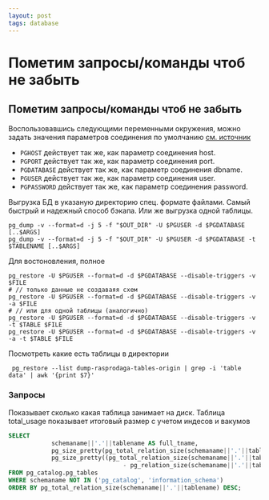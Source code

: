 ```yaml
---
layout: post
tags: database
---
```


# Пометим запросы/команды чтоб не забыть

## Пометим запросы/команды чтоб не забыть


Воспользовавшись следующими переменными окружения, можно задать значения параметров соединения по умолчанию [см. источник](https://postgrespro.ru/docs/postgrespro/12/libpq-envars)

- `PGHOST` действует так же, как параметр соединения host.
- `PGPORT` действует так же, как параметр соединения port.
- `PGDATABASE` действует так же, как параметр соединения dbname.
- `PGUSER` действует так же, как параметр соединения user.
- `PGPASSWORD` действует так же, как параметр соединения password. 


Выгрузка БД в указаную директорию спец. формате файлами. Самый быстрый и надежный способ бэкапа. Или же выгрузка одной таблицы.

```
pg_dump -v --format=d -j 5 -f "$OUT_DIR" -U $PGUSER -d $PGDATABASE [..$ARGS]
pg_dump -v --format=d -j 5 -f "$OUT_DIR" -U $PGUSER -d $PGDATABASE -t $TABLENAME [..$ARGS]
```

Для востоновления, полное
```
pg_restore -U $PGUSER --format=d -d $PGDATABASE --disable-triggers -v $FILE
# // только данные не создаваяя схем
pg_restore -U $PGUSER --format=d -d $PGDATABASE --disable-triggers -v -a $FILE
# // или для одной таблицы (аналогично)
pg_restore -U $PGUSER --format=d -d $PGDATABASE --disable-triggers -v -t $TABLE $FILE
pg_restore -U $PGUSER --format=d -d $PGDATABASE --disable-triggers -v -a -t $TABLE $FILE
```

Посмотреть какие есть таблицы в директории
```
 pg_restore --list dump-rasprodaga-tables-origin | grep -i 'table data' | awk '{print $7}'
```


### Запросы

Показывает сколько какая таблица занимает на диск. Таблица total_usage показывает итоговый размер с учетом индесов и вакумов
```sql
SELECT
            schemaname||'.'||tablename AS full_tname,
            pg_size_pretty(pg_total_relation_size(schemaname||'.'||tablename)) AS total_usage,
            pg_size_pretty((pg_total_relation_size(schemaname||'.'||tablename) 
                                - pg_relation_size(schemaname||'.'||tablename))) AS external_table_usage
FROM pg_catalog.pg_tables
WHERE schemaname NOT IN ('pg_catalog', 'information_schema')
ORDER BY pg_total_relation_size(schemaname||'.'||tablename) DESC;
```
